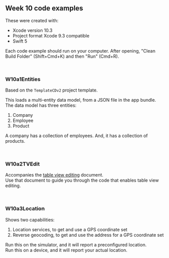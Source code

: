## Week 10 code examples

These were created with: 
* Xcode version 10.3
* Project format Xcode 9.3 compatible
* Swift 5

Each code example should run on your computer. After opening, "Clean Build Folder" (Shift+Cmd+K) and then "Run" (Cmd+R). 

<br>

### W10a1Entities

Based on the `TemplateCDv2` project template. 

This loads a multi-entity data model, from a JSON file in the app bundle.  
The data model has three entities:  
1. Company 
2. Employee
3. Product

A company has a collection of employees. And, it has a collection of products. 

<br>

### W10a2TVEdit

Accompanies the [table view editing](https://dps923.ca/notes/core-data-tableview-editing) document.  
Use that document to guide you through the code that enables table view editing.  

<br>

### W10a3Location

Shows two capabilities:
1. Location services, to get and use a GPS coordinate set   
2. Reverse geocoding, to get and use the address for a GPS coordinate set

Run this on the simulator, and it will report a preconfigured location.  
Run this on a device, and it will report your actual location. 

<br>
